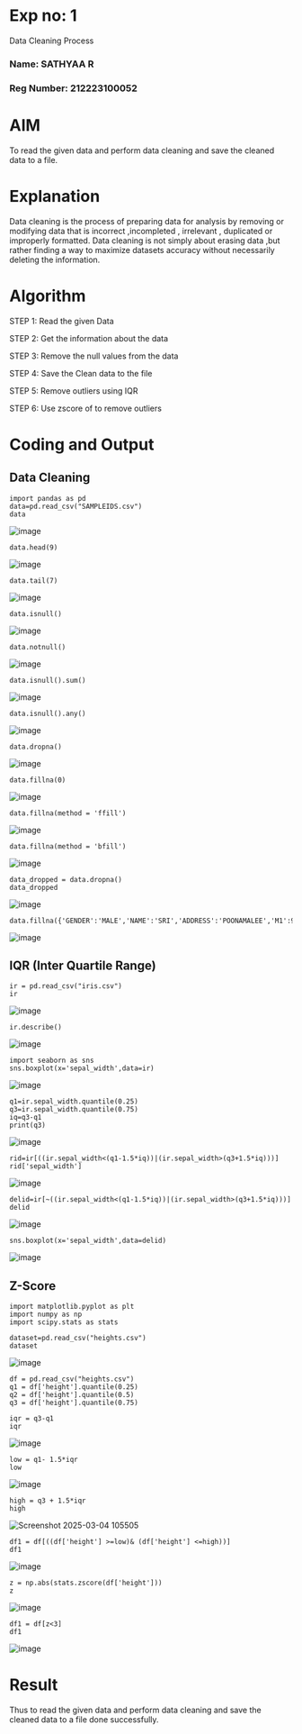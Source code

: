 # Exp no: 1

Data Cleaning Process

### Name: SATHYAA R
### Reg Number: 212223100052

# AIM
To read the given data and perform data cleaning and save the cleaned data to a file.

# Explanation
Data cleaning is the process of preparing data for analysis by removing or modifying data that is incorrect ,incompleted , irrelevant , duplicated or improperly formatted. Data cleaning is not simply about erasing data ,but rather finding a way to maximize datasets accuracy without necessarily deleting the information.

# Algorithm

STEP 1: Read the given Data

STEP 2: Get the information about the data

STEP 3: Remove the null values from the data

STEP 4: Save the Clean data to the file

STEP 5: Remove outliers using IQR

STEP 6: Use zscore of to remove outliers

# Coding and Output

  ## Data Cleaning

```
import pandas as pd
data=pd.read_csv("SAMPLEIDS.csv")
data
```

![image](https://github.com/user-attachments/assets/f83515e4-a20e-44bc-9dec-2e992c3ef9f4)


```
data.head(9)
```

![image](https://github.com/user-attachments/assets/0da5d7c8-6d2c-4dd4-bd47-951f7e2872a5)


```
data.tail(7)
```

![image](https://github.com/user-attachments/assets/42e52a60-985d-4d0d-a63b-2106c966e31b)


```
data.isnull()
```

![image](https://github.com/user-attachments/assets/216ebe4a-4fe7-4622-b41a-8d5050262cf8)


```
data.notnull()
```

![image](https://github.com/user-attachments/assets/2c833aab-7b0d-4bd6-8096-d9ffc4f83d82)


```
data.isnull().sum()
```

![image](https://github.com/user-attachments/assets/03f54554-ee9b-430d-8d80-ef19e56307ef)


```
data.isnull().any()
```

![image](https://github.com/user-attachments/assets/b27a27bd-742b-471b-9407-4bf95abb8aa9)


```
data.dropna()
```

![image](https://github.com/user-attachments/assets/4c470ba4-4129-4480-b089-f680d2f618d0)


```
data.fillna(0)
```

![image](https://github.com/user-attachments/assets/ae160184-c703-466d-a34e-2344d9b262a0)


```
data.fillna(method = 'ffill')
```

![image](https://github.com/user-attachments/assets/ef53f890-ccd3-48e0-b29f-2c2afe15cf54)


```
data.fillna(method = 'bfill')
```

![image](https://github.com/user-attachments/assets/16275a86-e9da-42de-bf11-81e1464c56cf)


```
data_dropped = data.dropna()
data_dropped
```

![image](https://github.com/user-attachments/assets/441c21e6-86b7-4a53-a50f-b58f95d3fd84)


```
data.fillna({'GENDER':'MALE','NAME':'SRI','ADDRESS':'POONAMALEE','M1':98,'M2':87,'M3':76,'M4':92,'TOTAL':305,'AVG':89.999999})
```

![image](https://github.com/user-attachments/assets/23d83b93-da6a-4467-9c93-494c651c271d)


  ## IQR (Inter Quartile Range)

```
ir = pd.read_csv("iris.csv")
ir
```

![image](https://github.com/user-attachments/assets/4cf06bd6-efb5-444f-a416-9529f7c605ab)


```
ir.describe()
```

![image](https://github.com/user-attachments/assets/358ac61e-444a-452b-b758-ca5e8202933e)


```
import seaborn as sns
sns.boxplot(x='sepal_width',data=ir)
```

![image](https://github.com/user-attachments/assets/ff16f848-efe7-4468-a14c-354a1e2660fd)


```
q1=ir.sepal_width.quantile(0.25)
q3=ir.sepal_width.quantile(0.75)
iq=q3-q1
print(q3)
```

![image](https://github.com/user-attachments/assets/0716aad0-7977-4445-8d5e-e26f75f011c3)


```
rid=ir[((ir.sepal_width<(q1-1.5*iq))|(ir.sepal_width>(q3+1.5*iq)))]
rid['sepal_width']
```

![image](https://github.com/user-attachments/assets/ebe1ee90-5977-47e9-adca-ceb524ecd50e)


```
delid=ir[~((ir.sepal_width<(q1-1.5*iq))|(ir.sepal_width>(q3+1.5*iq)))]
delid
```

![image](https://github.com/user-attachments/assets/13e88310-64b3-41a8-8a57-c0426de3f124)


```
sns.boxplot(x='sepal_width',data=delid)
```

![image](https://github.com/user-attachments/assets/a10773d2-7edd-4c48-95e2-a6d7748bd219)


  ## Z-Score

```
import matplotlib.pyplot as plt
import numpy as np
import scipy.stats as stats
```

```
dataset=pd.read_csv("heights.csv")
dataset
```

![image](https://github.com/user-attachments/assets/6fb10e73-0254-4852-b906-e6e3357761aa)


```
df = pd.read_csv("heights.csv")
q1 = df['height'].quantile(0.25)
q2 = df['height'].quantile(0.5)
q3 = df['height'].quantile(0.75)
```

```
iqr = q3-q1
iqr
```

![image](https://github.com/user-attachments/assets/ac57517f-a786-4601-a756-efc11ad1ce7b)


```
low = q1- 1.5*iqr
low
```

![image](https://github.com/user-attachments/assets/a0cf84d8-0ebc-4d3f-9565-7f077fdf7e46)


```
high = q3 + 1.5*iqr
high
```

![Screenshot 2025-03-04 105505](https://github.com/user-attachments/assets/d8ea31b0-82b3-45cc-aa11-a03bf0460336)


```
df1 = df[((df['height'] >=low)& (df['height'] <=high))]
df1
```

![image](https://github.com/user-attachments/assets/1f79cba1-14e9-4cc7-9745-fb9257e15c4d)


```
z = np.abs(stats.zscore(df['height']))
z
```

![image](https://github.com/user-attachments/assets/35d42d31-c944-440f-8d6a-d30b6b4dfa32)


```
df1 = df[z<3]
df1
```

![image](https://github.com/user-attachments/assets/708e3975-aec6-4c8d-ba4d-a661039b8e13)


# Result

Thus to read the given data and perform data cleaning and save the cleaned data to a file done successfully.
